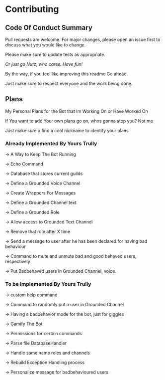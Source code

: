 # Contributing

## Code Of Conduct Summary

Pull requests are welcome. For major changes, please open an issue first to discuss what you would like to change.

Please make sure to update tests as appropriate.

*Or just go Nutz, who cares. Have fun!*

By the way, if you feel like improving this readme Go ahead.

Just make sure to respect everyone and the work being done.

## Plans

My Personal Plans for the Bot that Im Working On or Have Worked On

If You want to add Your own plans go on, whos gonna stop you? Not me

Just make sure u find a cool nickname to identify your plans

### Already Implemented By Yours Trully

-> A Way to Keep The Bot Running

-> Echo Command

-> Database that stores current guilds

-> Define a Grounded Voice Channel

-> Create Wrappers For Messages

-> Define a Grounded Channel text

-> Define a Grounded Role

->  Allow access to Grounded Text Channel

-> Remove that role after X time

-> Send a message to user after he has been declared for having bad behaviour

-> Command to mute and unmute bad and good behaved users, respectively

-> Put Badbehaved users in Grounded Channel, voice.

### To be Implemented By Yours Trully

-> custom help command

-> Command to randomly put a user in Grounded Channel

-> Having a badbehavior mode for the bot, just for giggles

-> Gamify The Bot

-> Permissions for certain commands

-> Parse file DatabaseHandler

-> Handle same name roles and channels

-> Rebuild Exception Handling process

-> Personalize message for badbehavioured users
